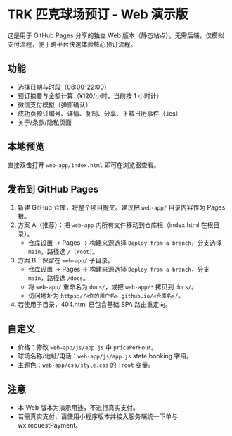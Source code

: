 # TRK 匹克球场预订 - Web 演示版

这是用于 GitHub Pages 分享的独立 Web 版本（静态站点）。无需后端，仅模拟支付流程，便于跨平台快速体验核心预订流程。

## 功能
- 选择日期与时段（08:00-22:00）
- 预订摘要与金额计算（¥120/小时，当前按 1 小时计）
- 微信支付模拟（弹窗确认）
- 成功页预订编号、详情、复制、分享、下载日历事件（.ics）
- 关于/条款/隐私页面

## 本地预览
直接双击打开 `web-app/index.html` 即可在浏览器查看。

## 发布到 GitHub Pages
1. 新建 GitHub 仓库，将整个项目提交。建议把 `web-app/` 目录内容作为 Pages 根。
2. 方案 A（推荐）：把 `web-app` 内所有文件移动到仓库根（index.html 在根目录）。
   - 仓库设置 -> Pages -> 构建来源选择 `Deploy from a branch`，分支选择 `main`，路径选 `/ (root)`。
3. 方案 B：保留在 `web-app/` 子目录。
   - 仓库设置 -> Pages -> 构建来源选择 `Deploy from a branch`，分支 `main`，路径选 `/docs`。
   - 将 `web-app/` 重命名为 `docs/`，或把 `web-app/*` 拷贝到 `docs/`。
   - 访问地址为 `https://<你的用户名>.github.io/<仓库名>/`。
4. 若使用子目录，404.html 已包含基础 SPA 路由重定向。

## 自定义
- 价格：修改 `web-app/js/app.js` 中 `pricePerHour`。
- 球场名称/地址/电话：`web-app/js/app.js` state.booking 字段。
- 主题色：`web-app/css/style.css` 的 `:root` 变量。

## 注意
- 本 Web 版本为演示用途，不进行真实支付。
- 若需真实支付，请使用小程序版本并接入服务端统一下单与 wx.requestPayment。
